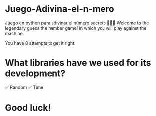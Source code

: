 # Juego-Adivina-el-n-mero
Juego en python para adivinar el número secreto 🕵🏼‍♀️
Welcome to the legendary guess the number game! in which you will play against the machine.

You have 8 attempts to get it right.
# What libraries have we used for its development?
✅ Random
✅ Time

# Good luck!
